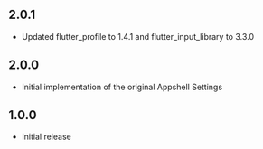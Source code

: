 ## 2.0.1

* Updated flutter_profile to 1.4.1 and flutter_input_library to 3.3.0

## 2.0.0

* Initial implementation of the original Appshell Settings

## 1.0.0

* Initial release
